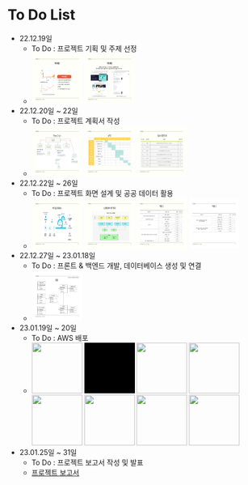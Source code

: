 # To Do List
+ 22.12.19일
    + To Do : 프로젝트 기획 및 주제 선정
    + <img src="data/서울공공자전거%20따릉이%20여행일정%20프로젝트-005.jpg" width="100" height="100"> <img src="data/서울공공자전거%20따릉이%20여행일정%20프로젝트-006.jpg" width="100" height="100"> 
+ 22.12.20일 ~ 22일
    + To Do : 프로젝트 계획서 작성
    + <img src="data/서울공공자전거%20따릉이%20여행일정%20프로젝트-009.jpg" width="100" height="100"> <img src="data/서울공공자전거%20따릉이%20여행일정%20프로젝트-010.jpg" width="100" height="100"> <img src="data/서울공공자전거%20따릉이%20여행일정%20프로젝트-011.jpg" width="100" height="100"> 
+ 22.12.22일 ~ 26일
    + To Do : 프로젝트 화면 설계 및 공공 데이터 활용
    + <img src="data/서울공공자전거%20따릉이%20여행일정%20프로젝트-013.jpg" width="100" height="100"> <img src="data/서울공공자전거%20따릉이%20여행일정%20프로젝트-020.jpg" width="100" height="100"> <img src="data/서울공공자전거%20따릉이%20여행일정%20프로젝트-021.jpg" width="100" height="100"> <img src="data/서울공공자전거%20따릉이%20여행일정%20프로젝트-022.jpg" width="100" height="100">
+ 22.12.27일 ~ 23.01.18일
    + To Do : 프론트 & 백엔드 개발, 데이터베이스 생성 및 연결
    + <img src="data/서울공공자전거%20따릉이%20여행일정%20프로젝트-012.jpg" width="100" height="100"> 
+ 23.01.19일 ~ 20일
    + To Do : AWS 배포
    + <img src="data/메인화면.gif" width="100" height="100"> <img src="data/회원가입.gif" width="100" height="100"> <img src="data/로그인.gif" width="100" height="100"> <img src="data/대여소.gif" width="100" height="100"> <img src="data/코스-확인.gif" width="100" height="100"> <img src="data/코스-만들기.gif" width="100" height="100"> <img src="data/포럼.gif" width="100" height="100"> <img src="data/sns로그인.gif" width="100" height="100"> 
+ 23.01.25일 ~ 31일
    + To Do : 프로젝트 보고서 작성 및 발표
    + [프로젝트 보고서](data/서울공공자전거%20따릉이%20여행일정%20프로젝트.pdf)